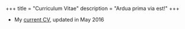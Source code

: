 +++
title = "Curriculum Vitae"
description = "Ardua prima via est!"
+++

- My [current CV](http://google.pl), updated in May 2016
